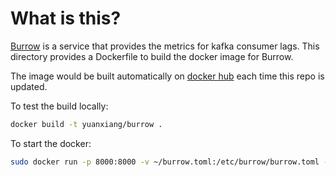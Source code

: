 # What is this?

[Burrow](https://github.com/linkedin/Burrow) is a service that provides the metrics for kafka consumer lags. This directory provides a Dockerfile to build the docker image for Burrow.

The image would be built automatically on [docker hub](https://cloud.docker.com/repository/docker/yuanxiang/burrow) each time this repo is updated.

To test the build locally:

```sh
docker build -t yuanxiang/burrow .
```

To start the docker:

```sh
sudo docker run -p 8000:8000 -v ~/burrow.toml:/etc/burrow/burrow.toml -v ~/logs:/logs [imageid]
```